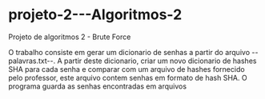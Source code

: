 # projeto-2---Algoritmos-2
Projeto de algoritmos 2 - Brute Force 

O trabalho consiste em gerar um dicionario de senhas a partir do arquivo --palavras.txt--. A partir deste dicionario, criar um novo dicionario de hashes SHA para cada senha e comparar com um arquivo de hashes fornecido pelo professor, este arquivo contem senhas em formato de hash SHA. O programa guarda as senhas encontradas em arquivos
